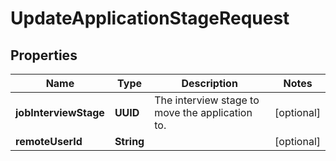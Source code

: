

# UpdateApplicationStageRequest


## Properties

Name | Type | Description | Notes
------------ | ------------- | ------------- | -------------
**jobInterviewStage** | **UUID** | The interview stage to move the application to. |  [optional]
**remoteUserId** | **String** |  |  [optional]



